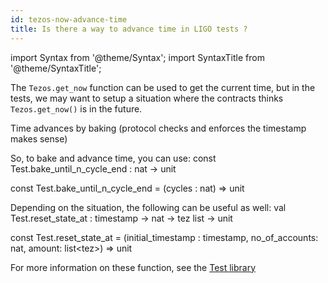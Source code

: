 ```yaml
---
id: tezos-now-advance-time
title: Is there a way to advance time in LIGO tests ?
---
```


import Syntax from '@theme/Syntax';
import SyntaxTitle from '@theme/SyntaxTitle';

The `Tezos.get_now` function can be used to get the current time, but
in the tests, we may want to setup a situation where the contracts
thinks `Tezos.get_now()` is in the future.

Time advances by baking (protocol checks and enforces the timestamp makes sense)

<!--
This comment section contains check for signature update in below referenced functions.
Below example is referencing functions in the Test module, but the referencing is done
by plain copy-pasting of the signature.
What if the Test module functions change or get deleted ? The references would be obsolete.

Ideally, we want an mechanism to include code snippets from other parts of the doc,
but without this, we'll do the following hack below.

Below are some assignment that trigger a warning if a signature is outdated.
If you want to refer to `Test.foo`, you add a check like:
  let _dummy : expected_signature_of_foo = Test.foo
And you can mention `foo : expected_signature_of_foo` in the Markdown.
If the function is updated, the typer will fail, triggering a warning,
and you'll have to change the expected signature everywhere it's mentioned in the file.

```cameligo test-ligo group=log
let _dummy : nat -> unit = Test.bake_until_n_cycle_end
let _dummy : timestamp -> nat -> tez list -> unit = Test.reset_state_at
```


```jsligo test-ligo group=log
let _dummy : (cycles : nat) => unit = Test.bake_until_n_cycle_end
let _dummy_2 : (initial_timestamp : timestamp, no_of_accounts: nat, amount: list<tez>) => unit = Test.reset_state_at
```

-->

So, to bake and advance time, you can use:
<SyntaxTitle syntax="cameligo">
const Test.bake_until_n_cycle_end : nat -> unit
</SyntaxTitle>

<SyntaxTitle syntax="jsligo">
const Test.bake_until_n_cycle_end = (cycles : nat) => unit
</SyntaxTitle>

Depending on the situation, the following can be useful as well:
<SyntaxTitle syntax="cameligo">
val Test.reset_state_at : timestamp -> nat -> tez list -> unit
</SyntaxTitle>

<SyntaxTitle syntax="jsligo">
const Test.reset_state_at = (initial_timestamp : timestamp, no_of_accounts: nat, amount: list&lt;tez&gt;) => unit
</SyntaxTitle>


For more information on these function, see the [Test library](../reference/test.md)

<!-- updated use of entry -->